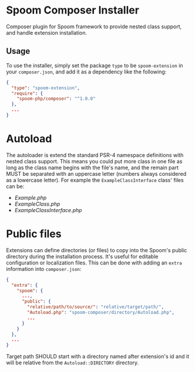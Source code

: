 Spoom Composer Installer
======
Composer plugin for Spoom framework to provide nested class support, and handle extension installation. 

## Usage
To use the installer, simply set the package `type` to be `spoom-extension` in your `composer.json`, and add it as a dependency
like the following:

```json
{
  "type": "spoom-extension",
  "require": {
    "spoom-php/composer": "^1.0.0"
  },
  ...
}
```

# Autoload
The autoloader is extend the standard PSR-4 namespace definitions with nested class support. This means you could put more class in one file as long as the class name
begins with the file's name, and the remain part MUST be separated with an uppercase letter (numbers always considered as a lowercase letter). For example the
`ExampleClassInterface` class' files can be:
 
  - *Example.php*
  - *ExampleClass.php*
  - *ExampleClassInterface.php*

# Public files
Extensions can define directories (or files) to copy into the Spoom's public directory during the installation process. It's useful for editable configuration
or localization files. This can be done with adding an `extra` information into `composer.json`:

```json
{
  "extra": {
    "spoom": {
      ...,
      "public": {
        "relative/path/to/source/": "relative/target/path/",
        "Autoload.php": "spoom-composer/directory/Autoload.php",
        ...
      }
    }
  },
  ...
}
```

Target path SHOULD start with a directory named after extension's id and it will be relative from the `Autoload::DIRECTORY` directory.
